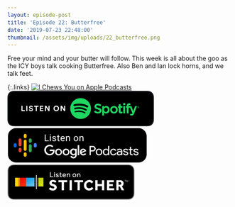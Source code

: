 ```yaml
---
layout: episode-post
title: 'Episode 22: Butterfree'
date: '2019-07-23 22:48:00'
thumbnail: /assets/img/uploads/22_butterfree.png
---
```

Free your mind and your butter will follow. This week is all about the goo as the ICY boys talk cooking Butterfree. Also Ben and Ian lock horns, and we talk feet.

{:.links}  [![I Chews You on Apple Podcasts](https://linkmaker.itunes.apple.com/en-us/badge-lrg.svg?releaseDate=2019-04-16T00:00:00Z&kind=podcast&bubble=podcasts)](https://podcasts.apple.com/us/podcast/22-butterfree/id1455409177?i=1000445132211)  [![I Chews You on Spotify](/assets/img/uploads/spotify-badge-button.svg)](https://open.spotify.com/episode/03AIfFQ6Q55DtO6m6KJIFR)  [![I Chews You on Google Podcasts](/assets/img/uploads/google-podcasts-badge-button.svg)](https://podcasts.google.com/?feed=aHR0cHM6Ly9pY2hld3N5b3UubGlic3luLmNvbS9yc3M&episode=OWU4NDI0M2ViYjg0NGQ2YTg4NTQ4NGNlYWMyMjc5ZDg&ved=0CDgQzsICahcKEwiws7Pdw77nAhUAAAAAHQAAAAAQAQ)  [![I Chews You on Stitcher](/assets/img/uploads/stitcher-badge-button.svg)](https://www.stitcher.com/s?eid=62749017)
